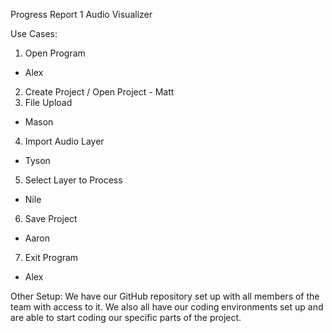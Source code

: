 Progress Report 1 
Audio Visualizer

Use Cases:
1. Open Program
- Alex
2. Create Project / Open Project - Matt
3. File Upload
- Mason
4. Import Audio Layer
- Tyson
5. Select Layer to Process
- Nile
6. Save Project
- Aaron
7. Exit Program
- Alex

Other Setup:
We have our GitHub repository set up with all members of the team with access to it.
We also all have our coding environments set up and are able to start coding our specific parts of the project.
